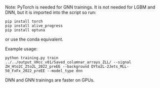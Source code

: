 Note: PyTorch is needed for GNN trainings. It is not needed for LGBM and DNN, but it is imported into the script so run:
```
pip install torch
pip install alive_progress
pip install optuna
```
or use the conda equivalent.

Example usage:
```
python training.py train ../../output_VHcc_v01/Saved_columnar_arrays_ZLL/ --signal ZH_Hto2C_Zto2L_2022_preEE --background DYto2L-2Jets_MLL-50_FxFx_2022_preEE --model_type dnn
```

DNN and GNN trainings are faster on GPUs.

